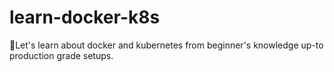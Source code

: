 # learn-docker-k8s
🐳Let's learn about docker and kubernetes from beginner's knowledge up-to production grade setups.
